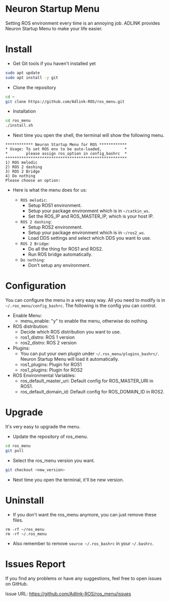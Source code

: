 # Neuron Startup Menu

Setting ROS environment every time is an annoying job.
ADLINK provides Neuron Startup Menu to make your life easier.

# Install

* Get Git tools if you haven't installed yet

```sh
sudo apt update
sudo apt install -y git
```

* Clone the repository

```sh
cd ~
git clone https://github.com/Adlink-ROS/ros_menu.git
```

* Installation

```sh
cd ros_menu
./install.sh
```

* Next time you open the shell, the terminal will show the following menu.

```
************ Neuron Startup Menu for ROS ************
* Usage: To set ROS env to be auto-loaded,          *
*        please assign ros_option in config_bashrc  *
*****************************************************
1) ROS melodic
2) ROS 2 dashing
3) ROS 2 Bridge
4) Do nothing
Please choose an option:
```

* Here is what the menu does for us:

    - `ROS melodic`:
        * Setup ROS1 environment.
        * Setup your package environment which is in `~/catkin_ws`.
        * Set the ROS_IP and ROS_MASTER_IP, which is your host IP.
    - `ROS 2 dashing`:
        * Setup ROS2 environment.
        * Setup your package environment which is in `~/ros2_ws`.
        * Load DDS settings and select which DDS you want to use.
    - `ROS 2 Bridge`:
        * Do all the thing for ROS1 and ROS2.
        * Run ROS bridge automatically.
    - `Do nothing`:
        * Don't setup any environment.

# Configuration

You can configure the menu in a very easy way.
All you need to modify is in `~/.ros_menu/config_bashrc`.
The following is the config you can control.

* Enable Menu:
  - menu_enable: "y" to enable the menu, otherwise do nothing.
* ROS distribution:
  - Decide which ROS distribution you want to use.
  - ros1_distro: ROS 1 version
  - ros2_distro: ROS 2 version
* Plugins:
  - You can put your own plugin under `~/.ros_menu/plugins_bashrc/`. Neuron Startup Menu will load it automatically.
  - ros1_plugins: Plugin for ROS1
  - ros1_plugins: Plugin for ROS2
* ROS Environmental Variables:
  - ros_default_master_uri: Default config for ROS_MASTER_URI in ROS1.
  - ros_default_domain_id: Default config for ROS_DOMAIN_ID in ROS2. 

# Upgrade

It's very easy to upgrade the menu.

* Update the repository of ros_menu.

```sh
cd ros_menu
git pull
```

* Select the ros_menu version you want.

```sh
git checkout <new_version>
```

* Next time you open the terminal, it'll be new version.

# Uninstall

* If you don't want the ros_menu anymore, you can just remove these files.

```
rm -rf ~/ros_menu
rm -rf ~/.ros_menu
```

* Also remember to remove `source ~/.ros_bashrc` in your `~/.bashrc`.

# Issues Report

If you find any problems or have any suggestions, feel free to open issues on GitHub.

Issue URL: https://github.com/Adlink-ROS/ros_menu/issues
